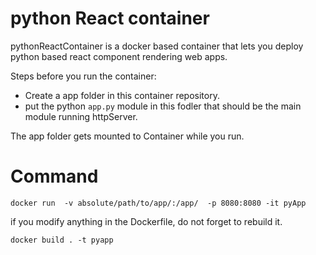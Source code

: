 # python React container
pythonReactContainer is a docker based container that lets you deploy python based react component rendering web apps.

Steps before you run the container:

* Create a app folder in this container repository.
* put the python `app.py` module in this fodler that should be the main module running httpServer.

The app folder gets mounted to Container while you run.

Command
=======
`docker run  -v absolute/path/to/app/:/app/  -p 8080:8080 -it pyApp`

if you modify anything in the Dockerfile, do not forget to rebuild it.

`docker build . -t pyapp`
